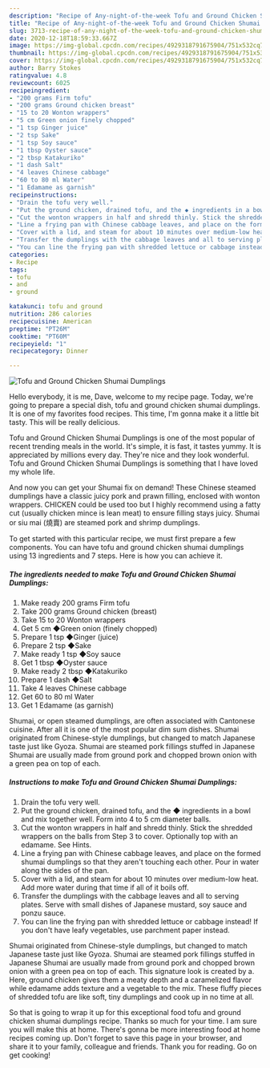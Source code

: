 ```yaml
---
description: "Recipe of Any-night-of-the-week Tofu and Ground Chicken Shumai Dumplings"
title: "Recipe of Any-night-of-the-week Tofu and Ground Chicken Shumai Dumplings"
slug: 3713-recipe-of-any-night-of-the-week-tofu-and-ground-chicken-shumai-dumplings
date: 2020-12-18T18:59:33.667Z
image: https://img-global.cpcdn.com/recipes/4929318791675904/751x532cq70/tofu-and-ground-chicken-shumai-dumplings-recipe-main-photo.jpg
thumbnail: https://img-global.cpcdn.com/recipes/4929318791675904/751x532cq70/tofu-and-ground-chicken-shumai-dumplings-recipe-main-photo.jpg
cover: https://img-global.cpcdn.com/recipes/4929318791675904/751x532cq70/tofu-and-ground-chicken-shumai-dumplings-recipe-main-photo.jpg
author: Barry Stokes
ratingvalue: 4.8
reviewcount: 6025
recipeingredient:
- "200 grams Firm tofu"
- "200 grams Ground chicken breast"
- "15 to 20 Wonton wrappers"
- "5 cm Green onion finely chopped"
- "1 tsp Ginger juice"
- "2 tsp Sake"
- "1 tsp Soy sauce"
- "1 tbsp Oyster sauce"
- "2 tbsp Katakuriko"
- "1 dash Salt"
- "4 leaves Chinese cabbage"
- "60 to 80 ml Water"
- "1 Edamame as garnish"
recipeinstructions:
- "Drain the tofu very well."
- "Put the ground chicken, drained tofu, and the ◆ ingredients in a bowl and mix together well. Form into 4 to 5 cm diameter balls."
- "Cut the wonton wrappers in half and shredd thinly. Stick the shredded wrappers on the balls from Step 3 to cover. Optionally top with an edamame. See Hints."
- "Line a frying pan with Chinese cabbage leaves, and place on the formed shumai dumplings so that they aren&#39;t touching each other. Pour in water along the sides of the pan."
- "Cover with a lid, and steam for about 10 minutes over medium-low heat. Add more water during that time if all of it boils off."
- "Transfer the dumplings with the cabbage leaves and all to serving plates. Serve with small dishes of Japanese mustard, soy sauce and ponzu sauce."
- "You can line the frying pan with shredded lettuce or cabbage instead! If you don&#39;t have leafy vegetables, use parchment paper instead."
categories:
- Recipe
tags:
- tofu
- and
- ground

katakunci: tofu and ground 
nutrition: 286 calories
recipecuisine: American
preptime: "PT26M"
cooktime: "PT60M"
recipeyield: "1"
recipecategory: Dinner

---
```



![Tofu and Ground Chicken Shumai Dumplings](https://img-global.cpcdn.com/recipes/4929318791675904/751x532cq70/tofu-and-ground-chicken-shumai-dumplings-recipe-main-photo.jpg)

Hello everybody, it is me, Dave, welcome to my recipe page. Today, we're going to prepare a special dish, tofu and ground chicken shumai dumplings. It is one of my favorites food recipes. This time, I'm gonna make it a little bit tasty. This will be really delicious.

Tofu and Ground Chicken Shumai Dumplings is one of the most popular of recent trending meals in the world. It's simple, it is fast, it tastes yummy. It is appreciated by millions every day. They're nice and they look wonderful. Tofu and Ground Chicken Shumai Dumplings is something that I have loved my whole life.

And now you can get your Shumai fix on demand! These Chinese steamed dumplings have a classic juicy pork and prawn filling, enclosed with wonton wrappers. CHICKEN could be used too but I highly recommend using a fatty cut (usually chicken mince is lean meat) to ensure filling stays juicy. Shumai or siu mai (燒賣) are steamed pork and shrimp dumplings.


To get started with this particular recipe, we must first prepare a few components. You can have tofu and ground chicken shumai dumplings using 13 ingredients and 7 steps. Here is how you can achieve it.

<!--inarticleads1-->

##### The ingredients needed to make Tofu and Ground Chicken Shumai Dumplings:

1. Make ready 200 grams Firm tofu
1. Take 200 grams Ground chicken (breast)
1. Take 15 to 20 Wonton wrappers
1. Get 5 cm ◆Green onion (finely chopped)
1. Prepare 1 tsp ◆Ginger (juice)
1. Prepare 2 tsp ◆Sake
1. Make ready 1 tsp ◆Soy sauce
1. Get 1 tbsp ◆Oyster sauce
1. Make ready 2 tbsp ◆Katakuriko
1. Prepare 1 dash ◆Salt
1. Take 4 leaves Chinese cabbage
1. Get 60 to 80 ml Water
1. Get 1 Edamame (as garnish)


Shumai, or open steamed dumplings, are often associated with Cantonese cuisine. After all it is one of the most popular dim sum dishes. Shumai originated from Chinese-style dumplings, but changed to match Japanese taste just like Gyoza. Shumai are steamed pork fillings stuffed in Japanese Shumai are usually made from ground pork and chopped brown onion with a green pea on top of each. 

<!--inarticleads2-->

##### Instructions to make Tofu and Ground Chicken Shumai Dumplings:

1. Drain the tofu very well.
1. Put the ground chicken, drained tofu, and the ◆ ingredients in a bowl and mix together well. Form into 4 to 5 cm diameter balls.
1. Cut the wonton wrappers in half and shredd thinly. Stick the shredded wrappers on the balls from Step 3 to cover. Optionally top with an edamame. See Hints.
1. Line a frying pan with Chinese cabbage leaves, and place on the formed shumai dumplings so that they aren&#39;t touching each other. Pour in water along the sides of the pan.
1. Cover with a lid, and steam for about 10 minutes over medium-low heat. Add more water during that time if all of it boils off.
1. Transfer the dumplings with the cabbage leaves and all to serving plates. Serve with small dishes of Japanese mustard, soy sauce and ponzu sauce.
1. You can line the frying pan with shredded lettuce or cabbage instead! If you don&#39;t have leafy vegetables, use parchment paper instead.


Shumai originated from Chinese-style dumplings, but changed to match Japanese taste just like Gyoza. Shumai are steamed pork fillings stuffed in Japanese Shumai are usually made from ground pork and chopped brown onion with a green pea on top of each. This signature look is created by a. Here, ground chicken gives them a meaty depth and a caramelized flavor while edamame adds texture and a vegetable to the mix. These fluffy pieces of shredded tofu are like soft, tiny dumplings and cook up in no time at all. 

So that is going to wrap it up for this exceptional food tofu and ground chicken shumai dumplings recipe. Thanks so much for your time. I am sure you will make this at home. There's gonna be more interesting food at home recipes coming up. Don't forget to save this page in your browser, and share it to your family, colleague and friends. Thank you for reading. Go on get cooking!
